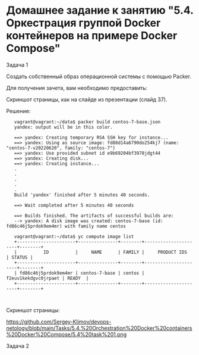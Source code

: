 # Домашнее задание к занятию "5.4. Оркестрация группой Docker контейнеров на примере Docker Compose"

   Задача 1
   
   Создать собственный образ операционной системы с помощью Packer.

   Для получения зачета, вам необходимо предоставить:

   Скриншот страницы, как на слайде из презентации (слайд 37).
   
   Решение:
```
   vagrant@vagrant:~/data$ packer build centos-7-base.json
   yandex: output will be in this color.

   ==> yandex: Creating temporary RSA SSH key for instance...
   ==> yandex: Using as source image: fd88d14a6790do254kj7 (name: "centos-7-v20220620", family: "centos-7")
   ==> yandex: Use provided subnet id e9b69204bf3978jdgt44
   ==> yandex: Creating disk...
   ==> yandex: Creating instance...
   .
   .
   .
   .
   .
   Build 'yandex' finished after 5 minutes 40 seconds.
   
   ==> Wait completed after 5 minutes 40 seconds
         
   ==> Builds finished. The artifacts of successful builds are:
   --> yandex: A disk image was created: centos-7-base (id: fd86c46j5prdok9em4mr) with family name centos
   
   vagrant@vagrant:~/data$ yc compute image list
   +----------------------+---------------+--------+----------------------+--------+
   |          ID          |     NAME      | FAMILY |     PRODUCT IDS      | STATUS |
   +----------------------+---------------+--------+----------------------+--------+
   | fd86c46j5prdok9em4mr | centos-7-base | centos | f2euv1kekdgvc0jrpaet | READY  |
   +----------------------+---------------+--------+----------------------+--------+
   
  
```
   Скриншот страницы: 
   
   https://github.com/Sergey-Klimov/devops-netology/blob/main/Tasks/5.4.%20Orchestration%20Docker%20containers%20Docker%20Compose/5.4%20task%201.png
    

   Задача 2

   